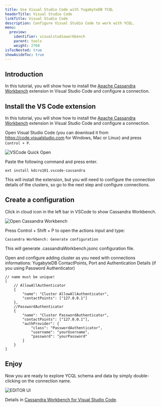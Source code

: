 ```yaml
---
title: Use Visual Studio Code with YugabyteDB YCQL
headerTitle: Visual Studio Code
linkTitle: Visual Studio Code
description: Configure Visual Studio Code to work with YCQL.
menu:
  preview:
    identifier: visualstudioworkbench
    parent: tools
    weight: 2760
isTocNested: true
showAsideToc: true
---
```


## Introduction

In this tutorial, you will show how to install the [Apache Cassandra Workbench](https://marketplace.visualstudio.com/items?itemName=kdcro101.vscode-cassandra#quick-start) extension in Visual Studio Code and configure a connection.

## Install the VS Code extension

In this tutorial, you will show how to install the [Apache Cassandra Workbench](https://marketplace.visualstudio.com/items?itemName=kdcro101.vscode-cassandra#quick-start) extension in Visual Studio Code and configure a connection.

Open Visual Studio Code (you can download it from https://code.visualstudio.com for Windows, Mac or Linux) and press `Control + P`.

![VSCode Quick Open](/images/develop/tools/vscodeworkbench/vscode_control_p.png)

Paste the following command and press enter.

```
ext install kdcro101.vscode-cassandra
```

This will install the extension, but you will need to configure the connection details of the clusters, so go to the next step and configure connections.

## Create a configuration

Click in cloud icon in the left bar in VSCode to show Cassandra Workbench.

![Open Cassandra Workbench](/images/develop/tools/vscodeworkbench/cloudicon.png)

Press Control + Shift + P to open the actions input and type:

```
Cassandra Workbench: Generate configuration
```

This will generate .cassandraWorkbench.jsonc configuration file.

Open and configure adding cluster as you need with connections informations: YugabyteDB ContactPoints, Port and Authentication Details (if you using Password Authenticator)

```
// name must be unique!
[
    // AllowAllAuthenticator
    {
        "name": "Cluster AllowAllAuthenticator",
        "contactPoints": ["127.0.0.1"]
    },
    //PasswordAuthenticator
    {
        "name": "Cluster PasswordAuthenticator",
        "contactPoints": ["127.0.0.1"],
        "authProvider": {
            "class": "PasswordAuthenticator",
            "username": "yourUsername",
            "password": "yourPassword"
        }
    }
]

```

## Enjoy

Now you are ready to explore YCQL schema and data by simply double-clicking on the connection name.

![EDITOR UI](/images/develop/tools/vscodeworkbench/editor-ui.png)

Details in  [Cassandra Workbench for Visual Studio Code](https://marketplace.visualstudio.com/items?itemName=kdcro101.vscode-cassandra).
